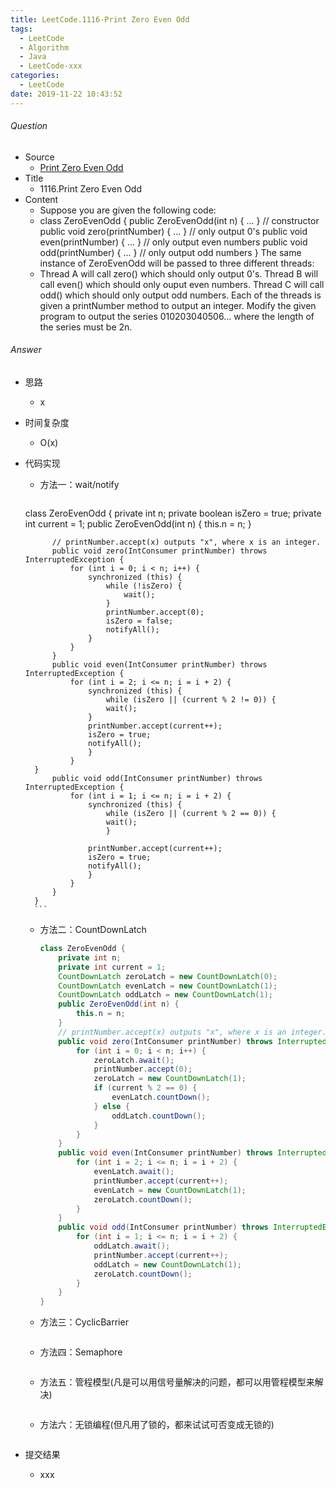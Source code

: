 ```yaml
---
title: LeetCode.1116-Print Zero Even Odd
tags:
  - LeetCode
  - Algorithm
  - Java
  - LeetCode-xxx
categories:
  - LeetCode
date: 2019-11-22 10:43:52
---
```

###### Question
- Source
	- [Print Zero Even Odd](https://leetcode.com/problems/print-zero-even-odd/) 
- Title
	- 1116.Print Zero Even Odd 
- Content
	- Suppose you are given the following code:
	- class ZeroEvenOdd {
  public ZeroEvenOdd(int n) { ... }      // constructor
  public void zero(printNumber) { ... }  // only output 0's
  public void even(printNumber) { ... }  // only output even numbers
  public void odd(printNumber) { ... }   // only output odd numbers
}
The same instance of ZeroEvenOdd will be passed to three different threads:
	- Thread A will call zero() which should only output 0's.
Thread B will call even() which should only ouput even numbers.
Thread C will call odd() which should only output odd numbers.
Each of the threads is given a printNumber method to output an integer. Modify the given program to output the series 010203040506... where the length of the series must be 2n.
<!--more-->

###### Answer
- 思路
	- x 
- 时间复杂度
	- O(x) 	
- 代码实现
	- 方法一：wait/notify
		
		```Java
	class ZeroEvenOdd {
			private int n;
			private boolean isZero = true;
			private int current = 1;
			public ZeroEvenOdd(int n) {
				this.n = n;
			}
    		
    		// printNumber.accept(x) outputs "x", where x is an integer.
    		public void zero(IntConsumer printNumber) throws InterruptedException {
				for (int i = 0; i < n; i++) {
					synchronized (this) {
                		while (!isZero) {
                    		wait();
                		}
                		printNumber.accept(0);
                		isZero = false;
                		notifyAll();
            		}
        		}
    		}
    		public void even(IntConsumer printNumber) throws InterruptedException {
        		for (int i = 2; i <= n; i = i + 2) {
            		synchronized (this) {
                		while (isZero || (current % 2 != 0)) {
                    	wait();
                	}
                	printNumber.accept(current++);
                	isZero = true;
                	notifyAll();
            		}
        		}
    	}
    		public void odd(IntConsumer printNumber) throws InterruptedException {
        		for (int i = 1; i <= n; i = i + 2) {
            		synchronized (this) {
                		while (isZero || (current % 2 == 0)) {
                    	wait();
                		}

                	printNumber.accept(current++);
                	isZero = true;
                	notifyAll();
            		}
        		}
    		}
		}
		``` 	
	- 方法二：CountDownLatch
		
		```Java
		class ZeroEvenOdd {
    		private int n;
    		private int current = 1;
    		CountDownLatch zeroLatch = new CountDownLatch(0);
    		CountDownLatch evenLatch = new CountDownLatch(1);
    		CountDownLatch oddLatch = new CountDownLatch(1);
    		public ZeroEvenOdd(int n) {
        		this.n = n;
    		}
    		// printNumber.accept(x) outputs "x", where x is an integer.
    		public void zero(IntConsumer printNumber) throws InterruptedException {
        		for (int i = 0; i < n; i++) {
            		zeroLatch.await();
            		printNumber.accept(0);
            		zeroLatch = new CountDownLatch(1);
            		if (current % 2 == 0) {
                		evenLatch.countDown();
            		} else {
                		oddLatch.countDown();
            		}
        		}
    		}
    		public void even(IntConsumer printNumber) throws InterruptedException {
        		for (int i = 2; i <= n; i = i + 2) {
            		evenLatch.await();
            		printNumber.accept(current++);
            		evenLatch = new CountDownLatch(1);
            		zeroLatch.countDown();
        		}
    		}
    		public void odd(IntConsumer printNumber) throws InterruptedException {
        		for (int i = 1; i <= n; i = i + 2) {
            		oddLatch.await();
            		printNumber.accept(current++);
            		oddLatch = new CountDownLatch(1);
            		zeroLatch.countDown();
        		}
    		}
		}
		``` 	
	- 方法三：CyclicBarrier
		
		```Java
		``` 	
	- 方法四：Semaphore
		
		```Java
		``` 	
	- 方法五：管程模型(凡是可以用信号量解决的问题，都可以用管程模型来解决)
		
		```Java
		``` 	
	- 方法六：无锁编程(但凡用了锁的，都来试试可否变成无锁的)
		
		```Java
		``` 	
- 提交结果
	- xxx 
